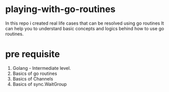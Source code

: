 # playing-with-go-routines


In this repo i created real life cases that can be resolved using go routines
It can help you to understard basic concepts and logics behind how to use go routines.


# pre requisite
 1. Golang - Intermediate level. 
 2. Basics of go routines 
 3. Basics of Channels
 4. Basics of sync.WaitGroup